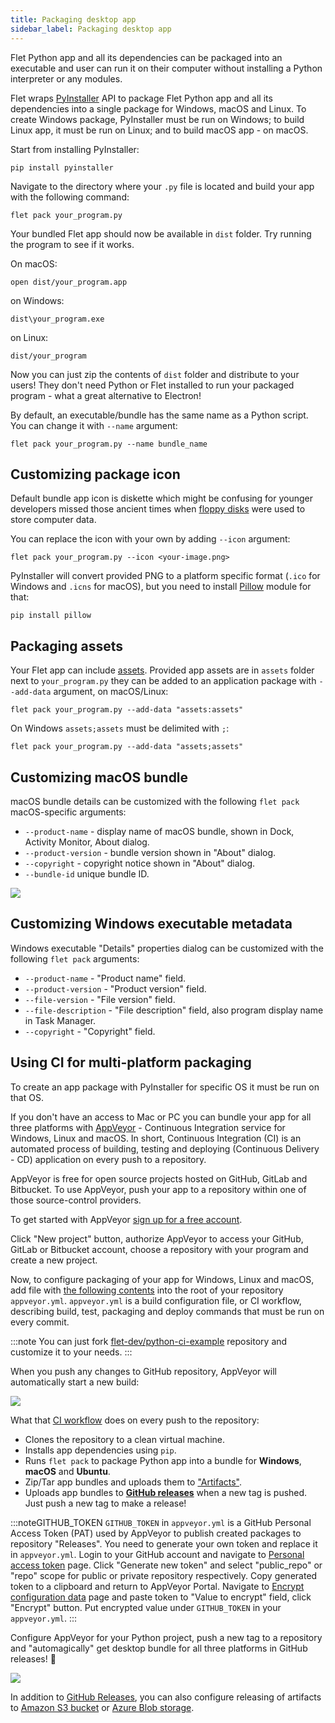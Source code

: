 ```yaml
---
title: Packaging desktop app
sidebar_label: Packaging desktop app
---
```


Flet Python app and all its dependencies can be packaged into an executable and user can run it on their computer without installing a Python interpreter or any modules.

Flet wraps [PyInstaller](https://pyinstaller.org/en/stable/index.html) API to package Flet Python app and all its dependencies into a single package for Windows, macOS and Linux. To create Windows package, PyInstaller must be run on Windows; to build Linux app, it must be run on Linux; and to build macOS app - on macOS.

Start from installing PyInstaller:

```
pip install pyinstaller
```

Navigate to the directory where your `.py` file is located and build your app with the following command:

```
flet pack your_program.py
```

Your bundled Flet app should now be available in `dist` folder. Try running the program to see if it works.

On macOS:

```
open dist/your_program.app
```

on Windows:

```
dist\your_program.exe
```

on Linux:

```
dist/your_program
```

Now you can just zip the contents of `dist` folder and distribute to your users! They don't need Python or Flet installed to run your packaged program - what a great alternative to Electron!

By default, an executable/bundle has the same name as a Python script. You can change it with `--name` argument:

```
flet pack your_program.py --name bundle_name
```

## Customizing package icon

Default bundle app icon is diskette which might be confusing for younger developers missed those ancient times when [floppy disks](https://en.wikipedia.org/wiki/Floppy_disk) were used to store computer data.

You can replace the icon with your own by adding `--icon` argument:

```
flet pack your_program.py --icon <your-image.png>
```

PyInstaller will convert provided PNG to a platform specific format (`.ico` for Windows and `.icns` for macOS), but you need to install [Pillow](https://pillow.readthedocs.io/en/stable/) module for that:

```
pip install pillow
```

## Packaging assets

Your Flet app can include [assets](/docs/controls/image#src). Provided app assets are in `assets` folder next to `your_program.py` they can be added to an application package with `--add-data` argument, on macOS/Linux:

```
flet pack your_program.py --add-data "assets:assets"
```

On Windows `assets;assets` must be delimited with `;`:

```
flet pack your_program.py --add-data "assets;assets"
```

## Customizing macOS bundle

macOS bundle details can be customized with the following `flet pack` macOS-specific arguments:

* `--product-name` - display name of macOS bundle, shown in Dock, Activity Monitor, About dialog.
* `--product-version` - bundle version shown in "About" dialog.
* `--copyright` - copyright notice shown in "About" dialog.
* `--bundle-id` unique bundle ID.

<img src="/img/docs/getting-started/package-desktop/flet-app-bundle-about.png" className="screenshot-50" />

## Customizing Windows executable metadata

Windows executable "Details" properties dialog can be customized with the following `flet pack` arguments:

* `--product-name` - "Product name" field.
* `--product-version` - "Product version" field.
* `--file-version` - "File version" field.
* `--file-description` - "File description" field, also program display name in Task Manager.
* `--copyright` - "Copyright" field.

## Using CI for multi-platform packaging

To create an app package with PyInstaller for specific OS it must be run on that OS.

If you don't have an access to Mac or PC you can bundle your app for all three platforms with [AppVeyor](https://www.appveyor.com) - Continuous Integration service for Windows, Linux and macOS. In short, Continuous Integration (CI) is an automated process of building, testing and deploying (Continuous Delivery - CD) application on every push to a repository.

AppVeyor is free for open source projects hosted on GitHub, GitLab and Bitbucket. To use AppVeyor, push your app to a repository within one of those source-control providers.

To get started with AppVeyor [sign up for a free account](https://ci.appveyor.com/signup).

Click "New project" button, authorize AppVeyor to access your GitHub, GitLab or Bitbucket account, choose a repository with your program and create a new project.

Now, to configure packaging of your app for Windows, Linux and macOS, add file with [the following contents](https://github.com/flet-dev/python-ci-example/blob/main/appveyor.yml) into the root of your repository `appveyor.yml`. `appveyor.yml` is a build configuration file, or CI workflow, describing build, test, packaging and deploy commands that must be run on every commit.

:::note
You can just fork [flet-dev/python-ci-example](https://github.com/flet-dev/python-ci-example) repository and customize it to your needs.
:::

When you push any changes to GitHub repository, AppVeyor will automatically start a new build:

<img src="/img/docs/getting-started/appveyor-ci-flet-python-project.png" className="screenshot-70" />

What that [CI workflow](https://ci.appveyor.com/project/flet-dev/python-ci-example) does on every push to the repository:

* Clones the repository to a clean virtual machine.
* Installs app dependencies using `pip`.
* Runs `flet pack` to package Python app into a bundle for **Windows**, **macOS** and **Ubuntu**.
* Zip/Tar app bundles and uploads them to ["Artifacts"](https://ci.appveyor.com/project/flet-dev/python-ci-example/build/job/g2j2lhstv04eyxcm/artifacts).
* Uploads app bundles to [**GitHub releases**](https://github.com/flet-dev/python-ci-example/releases) when a new tag is pushed. Just push a new tag to make a release!

:::noteGITHUB_TOKEN
`GITHUB_TOKEN` in `appveyor.yml` is a GitHub Personal Access Token (PAT) used by AppVeyor to publish created packages to repository "Releases". You need to generate your own token and replace it in `appveyor.yml`. Login to your GitHub account and navigate to [Personal access token](https://github.com/settings/tokens) page. Click "Generate new token" and select "public_repo" or "repo" scope for public or private repository respectively. Copy generated token to a clipboard and return to AppVeyor Portal. Navigate to [Encrypt configuration data](https://ci.appveyor.com/tools/encrypt) page and paste token to "Value to encrypt" field, click "Encrypt" button. Put encrypted value under `GITHUB_TOKEN` in your `appveyor.yml`.
:::

Configure AppVeyor for your Python project, push a new tag to a repository and "automagically" get desktop bundle for all three platforms in GitHub releases! 🎉

<img src="/img/docs/getting-started/appveyor-ci-flet-github-releases.png" className="screenshot-70" />

In addition to [GitHub Releases](https://www.appveyor.com/docs/deployment/github/), you can also configure releasing of artifacts to [Amazon S3 bucket](https://www.appveyor.com/docs/deployment/amazon-s3/) or [Azure Blob storage](https://www.appveyor.com/docs/deployment/azure-blob/).